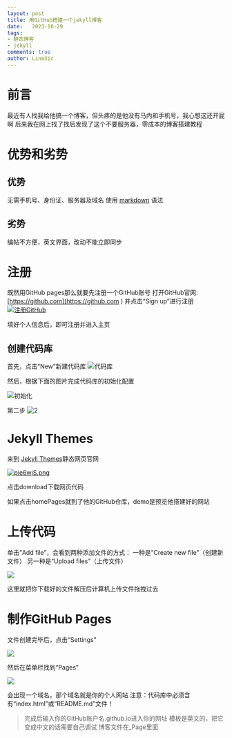```yaml
---
layout: post
title: 用GitHub搭建一个jekyll博客
date:   2023-10-29
tags:
- 静态博客
- jekyll
comments: true
author: LineXic
---
```


# 前言

最近有人找我给他搞一个博客，但头疼的是他没有马内和手机号，我心想这还开屁啊
后来我在网上找了找后发现了这个不要服务器，零成本的博客搭建教程

# 优势和劣势
## 优势

无需手机号、身份证、服务器及域名
使用 [markdown](https://markdown.com.cn/ "markdown")  语法

## 劣势

编帖不方便，英文界面，改动不能立即同步

# 注册

既然用GitHub pages那么就要先注册一个GitHub账号
打开GitHub官网:[https://github.com](https://github.com )
并点击“Sign up”进行注册
[![注册GitHub](https://attach.klpbbs.com/forum/202205/21/122830l30aaazt1c8z8ata.jpeg "注册GitHub")](https://attach.klpbbs.com/forum/202205/21/122830l30aaazt1c8z8ata.jpeg "注册GitHub")

填好个人信息后，即可注册并进入主页

## 创建代码库

首先，点击“New”新建代码库
![代码库](https://attach.klpbbs.com/forum/202205/21/124336ixxyr3yyxryprxqk.jpeg "代码库")

然后，根据下面的图片完成代码库的初始化配置

![初始化](https://img-data.klpbbs.com:11179/forum/202205/21/124424nxi9b3v77hb3h3hd.jpeg "初始化")

第二步
![2](https://img-data.klpbbs.com:11179/forum/202205/21/124426wk5tazn2sa55nhkq.jpeg "2")

# Jekyll Themes
来到
[Jekyll Themes](http://jekyllthemes.org/ "Jekyll Themes")静态网页官网

[![pie6wjS.png](https://z1.ax1x.com/2023/10/29/pie6wjS.png)](https://imgse.com/i/pie6wjS)

点击download下载网页代码

如果点击homePages就到了他的GitHub仓库，demo是预览他搭建好的网站

# 上传代码

单击“Add file”，会看到两种添加文件的方式：
一种是“Create new file”（创建新文件）
另一种是“Upload files”（上传文件）

![](https://attach.klpbbs.com/forum/202205/21/131356rhrk5orhmnrzzo5a.jpeg)

这里就把你下载好的文件解压后计算机上传文件拖拽过去

# 制作GitHub Pages

文件创建完毕后，点击“Settings”

![](https://img-data.klpbbs.com:11179/forum/202205/21/130413dbiyybcuypbihckr.jpeg)

然后在菜单栏找到“Pages”

![](https://img-data.klpbbs.com:11179/forum/202205/21/130449qpnpmzlh090p08u3.jpeg)

会出现一个域名，那个域名就是你的个人网站
注意：代码库中必须含有“index.html”或“README.md”文件！

> 完成后输入你的GitHub账户名.github.io进入你的网址
模板是英文的，把它变成中文的话需要自己调试
博客文件在_Page里面
